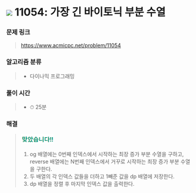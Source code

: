 # <img src="https://static.solved.ac/tier_small/13.svg" width=30> 11054: 가장 긴 바이토닉 부분 수열

### 문제 링크
> https://www.acmicpc.net/problem/11054

### 알고리즘 분류
>- 다이나믹 프로그래밍

### 풀이 시간
>- ⏱ 25분

### 해결
> ![good](../../../Img/good.png)
>1. og 배열에는 0번째 인덱스에서 시작하는 최장 증가 부분 수열을 구하고, reverse 배열에는 N번째 인덱스에서 거꾸로 시작하는 최장 증가 부분 수열을 구한다.
>2. 두 배열의 각 인덱스 값들을 더하고 1빼준 값을 dp 배열에 저장한다. 
>3. dp 배열을 정렬 후 마지막 인덱스 값을 출력한다.
